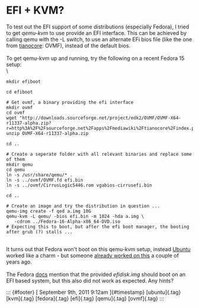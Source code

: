 EFI + KVM?
==========

To test out the EFI support of some distributions (especially Fedora), I
tried to get *qemu-kvm* to use provide an EFI interface. This can be
achieved by calling qemu with the -L switch, to use an alternate EFi
bios file (like the one from [tianocore](http://www.tianocore.org/):
OVMF), instead of the default bios.\
\
To get qemu-kvm up and running, try the following on a recent Fedora 15
setup:\
\

``` {.brush:bash}
mkdir efiboot

cd efiboot

# Get ovmf, a binary providing the efi interface
mkdir ovmf
cd ovmf
wget "http://downloads.sourceforge.net/project/edk2/OVMF/OVMF-X64-r11337-alpha.zip?r=http%3A%2F%2Fsourceforge.net%2Fapps%2Fmediawiki%2Ftianocore%2Findex.php%3Ftitle%3DOVMF&ts=1315395958&use_mirror=dfn"
unzip OVMF-X64-r11337-alpha.zip

cd ..

# Create a seperate folder with all relevant binaries and replace some of them
mkdir qemu
cd qemu
ln -s /usr/share/qemu/* .
ln -s ../ovmf/OVMF.fd efi.bin
ln -s ../ovmf/CirrusLogic5446.rom vgabios-cirrusefi.bin

cd ..

# Create an image and try the distribution in question ...
qemu-img create -f qed a.img 10G
qemu-kvm -L qemu/ -bios efi.bin -m 1024 -hda a.img \
   -cdrom ../Fedora-16-Alpha-x86_64-DVD.iso
# Expecting this to boot, but after the efi boot manager, the booting after grub (?) stalls ...
```

\
It turns out that Fedora won't boot on this qemu-kvm setup, instead
[Ubuntu](http://www.ubuntu.com/) worked like a charm - but someone
[already worked on
this](http://smackerelofopinion.blogspot.com/2009/11/qemu-efi-bios.html)
a couple of years ago.\
\
The Fedora
[docs](http://docs.fedoraproject.org/en-US/Fedora/15/html/Installation_Guide/Making_Minimal_Boot_Media.html#Making_Minimal_Boot_Media-UEFI)
mention that the provided *efidisk.img* should boot on an EFI based
system, but this also did not work as expected. Any hints?

::: {#footer}
[ September 9th, 2011 9:12am ]{#timestamp} [ubuntu]{.tag} [kvm]{.tag}
[fedora]{.tag} [efi]{.tag} [qemu]{.tag} [ovmf]{.tag}
:::
